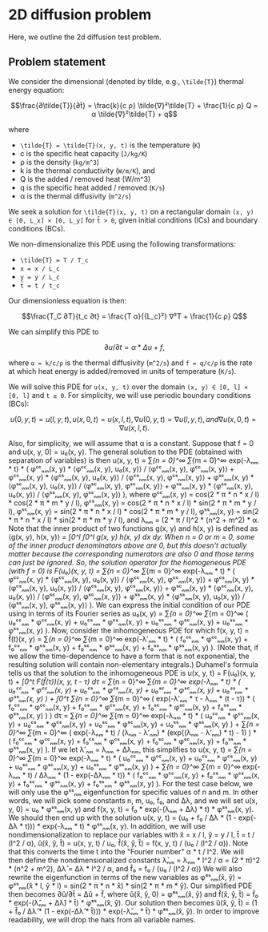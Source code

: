# 2D diffusion problem

Here, we outline the 2d diffusion test problem.

## Problem statement

We consider the dimensional (denoted by tilde, e.g., ``\tilde{T}``) thermal energy equation:

```math
\frac{∂\tilde{T}}{∂t̃} = \frac{k}{c ρ} \tilde{∇}²\tilde{T} + \frac{1}{c ρ} Q = α \tilde{∇}²\tilde{T} + q
```
where

 - ``\tilde{T} = \tilde{T}(x, y, t)`` is the temperature (`K`)
 - c is the specific heat capacity (`J/kg/K`)
 - ρ is the density (`kg/m^3`)
 - k is the thermal conductivity (`W/m/K`), and
 - Q is the added / removed heat (W/m^3)
 - q is the specific heat added / removed (`K/s`)
 - α is the thermal diffusivity (`m^2/s`)

We seek a solution for ``\tilde{T}(x, y, t)`` on a rectangular domain `(x, y) ∈ [0, L_x] × [0, L_y]` for `t̃ > 0`, given initial conditions (ICs) and boundary conditions (BCs).

We non-dimensionalize this PDE using the following transformations:

 - ``\tilde{T} = T / T_c``
 - ``x = x / L_c``
 - ``y = y / L_c``
 - ``t̃ = t / t_c``

Our dimensionless equation is then:

```math
\frac{T_C ∂T}{t_c ∂t} = \frac{T α}{{L_c}²} ∇²T + \frac{1}{c ρ} Q
```


We can simplify this PDE to
```math
    ∂u/∂t = α * Δu + f,
```

where `α = k/c/ρ` is the thermal diffusivity (`m^2/s`) and `f = q/c/ρ` is the rate at
which heat energy is added/removed in units of temperature (`K/s`).

We will solve this PDE for `u(x, y, t)` over the domain `(x, y) ∈ [0, l] × [0, l]`
and `t ≥ 0`. For simplicity, we will use periodic boundary conditions (BCs):

```math
    u(0, y, t) = u(l, y, t),
    u(x, 0, t) = u(x, l, t),
    ∇u(0, y, t) = ∇u(l, y, t), and
    ∇u(x, 0, t) = ∇u(x, l, t).
```

Also, for simplicity, we will assume that α is a constant.
Suppose that
    f = 0 and
    u(x, y, 0) = u₀(x, y).
The general solution to the PDE (obtained with separation of variables) is then
    u(x, y, t) =
        ∑_{n = 0}^∞ ∑_{m = 0}^∞ exp(-λₙₘ * t) * (
            φᶜᶜₙₘ(x, y) * ⟨φᶜᶜₙₘ(x, y), u₀(x, y)⟩ / ⟨φᶜᶜₙₘ(x, y), φᶜᶜₙₘ(x, y)⟩ +
            φᶜˢₙₘ(x, y) * ⟨φᶜˢₙₘ(x, y), u₀(x, y)⟩ / ⟨φᶜˢₙₘ(x, y), φᶜˢₙₘ(x, y)⟩ +
            φˢᶜₙₘ(x, y) * ⟨φˢᶜₙₘ(x, y), u₀(x, y)⟩ / ⟨φˢᶜₙₘ(x, y), φˢᶜₙₘ(x, y)⟩ +
            φˢˢₙₘ(x, y) * ⟨φˢˢₙₘ(x, y), u₀(x, y)⟩ / ⟨φˢˢₙₘ(x, y), φˢˢₙₘ(x, y)⟩
        ), where
    φᶜᶜₙₘ(x, y) = cos(2 * π * n * x / l) * cos(2 * π * m * y / l),
    φᶜˢₙₘ(x, y) = cos(2 * π * n * x / l) * sin(2 * π * m * y / l),
    φˢᶜₙₘ(x, y) = sin(2 * π * n * x / l) * cos(2 * π * m * y / l),
    φˢˢₙₘ(x, y) = sin(2 * π * n * x / l) * sin(2 * π * m * y / l), and
    λₙₘ = (2 * π / l)^2 * (n^2 + m^2) * α.
Note that the inner product of two functions g(x, y) and h(x, y) is defined as
    ⟨g(x, y), h(x, y)⟩ = ∫_0^l ∫_0^l g(x, y) h(x, y) dx dy.
When n = 0 or m = 0, some of the inner product denominators above are 0, but
this doesn't actually matter because the corresponding numerators are also 0 and
those terms can just be ignored.
So, the solution operator for the homogeneous PDE (with f = 0) is
    F(u₀)(x, y, t) =
        ∑_{n = 0}^∞ ∑_{m = 0}^∞ exp(-λₙₘ * t) * (
            φᶜᶜₙₘ(x, y) * ⟨φᶜᶜₙₘ(x, y), u₀(x, y)⟩ / ⟨φᶜᶜₙₘ(x, y), φᶜᶜₙₘ(x, y)⟩ +
            φᶜˢₙₘ(x, y) * ⟨φᶜˢₙₘ(x, y), u₀(x, y)⟩ / ⟨φᶜˢₙₘ(x, y), φᶜˢₙₘ(x, y)⟩ +
            φˢᶜₙₘ(x, y) * ⟨φˢᶜₙₘ(x, y), u₀(x, y)⟩ / ⟨φˢᶜₙₘ(x, y), φˢᶜₙₘ(x, y)⟩ +
            φˢˢₙₘ(x, y) * ⟨φˢˢₙₘ(x, y), u₀(x, y)⟩ / ⟨φˢˢₙₘ(x, y), φˢˢₙₘ(x, y)⟩
        ).
We can express the initial condition of our PDE using in terms of its Fourier
series as
    u₀(x, y) =
        ∑_{n = 0}^∞ ∑_{m = 0}^∞ (
            u₀ᶜᶜₙₘ * φᶜᶜₙₘ(x, y) +
            u₀ᶜˢₙₘ * φᶜˢₙₘ(x, y) +
            u₀ˢᶜₙₘ * φˢᶜₙₘ(x, y) +
            u₀ˢˢₙₘ * φˢˢₙₘ(x, y)
        ).
Now, consider the inhomogeneous PDE for which
    f(x, y, t) = f̂(t)(x, y) =
        ∑_{n = 0}^∞ ∑_{m = 0}^∞ exp(-λ′ₙₘ * t) * (
            f₀ᶜᶜₙₘ * φᶜᶜₙₘ(x, y) +
            f₀ᶜˢₙₘ * φᶜˢₙₘ(x, y) +
            f₀ˢᶜₙₘ * φˢᶜₙₘ(x, y) +
            f₀ˢˢₙₘ * φˢˢₙₘ(x, y)
        ).
(Note that, if we allow the time-dependence to have a form that is not
exponential, the resulting solution will contain non-elementary integrals.)
Duhamel's formula tells us that the solution to the inhomogeneous PDE is
    u(x, y, t) = F(u₀)(x, y, t) + ∫_0^t F(f̂(τ))(x, y, t - τ) dτ =
        ∑_{n = 0}^∞ ∑_{m = 0}^∞ exp(-λₙₘ * t) * (
            u₀ᶜᶜₙₘ * φᶜᶜₙₘ(x, y) +
            u₀ᶜˢₙₘ * φᶜˢₙₘ(x, y) +
            u₀ˢᶜₙₘ * φˢᶜₙₘ(x, y) +
            u₀ˢˢₙₘ * φˢˢₙₘ(x, y)
        ) +
        ∫_0^t ∑_{n = 0}^∞ ∑_{m = 0}^∞ (
            exp(-λ′ₙₘ * τ - λₙₘ * (t - τ)) * (
                f₀ᶜᶜₙₘ * φᶜᶜₙₘ(x, y) +
                f₀ᶜˢₙₘ * φᶜˢₙₘ(x, y) +
                f₀ˢᶜₙₘ * φˢᶜₙₘ(x, y) +
                f₀ˢˢₙₘ * φˢˢₙₘ(x, y)
            )
        ) dτ =
        ∑_{n = 0}^∞ ∑_{m = 0}^∞ exp(-λₙₘ * t) * (
            u₀ᶜᶜₙₘ * φᶜᶜₙₘ(x, y) +
            u₀ᶜˢₙₘ * φᶜˢₙₘ(x, y) +
            u₀ˢᶜₙₘ * φˢᶜₙₘ(x, y) +
            u₀ˢˢₙₘ * φˢˢₙₘ(x, y)
        ) +
        ∑_{n = 0}^∞ ∑_{m = 0}^∞ (
            exp(-λₙₘ * t) / (λₙₘ - λ′ₙₘ) * (exp((λₙₘ - λ′ₙₘ) * t) - 1)
        ) * (
            f₀ᶜᶜₙₘ * φᶜᶜₙₘ(x, y) +
            f₀ᶜˢₙₘ * φᶜˢₙₘ(x, y) +
            f₀ˢᶜₙₘ * φˢᶜₙₘ(x, y) +
            f₀ˢˢₙₘ * φˢˢₙₘ(x, y)
        ).
If we let λ′ₙₘ = λₙₘ + Δλₙₘ, this simplifies to
    u(x, y, t) =
        ∑_{n = 0}^∞ ∑_{m = 0}^∞ exp(-λₙₘ * t) * (
            u₀ᶜᶜₙₘ * φᶜᶜₙₘ(x, y) +
            u₀ᶜˢₙₘ * φᶜˢₙₘ(x, y) +
            u₀ˢᶜₙₘ * φˢᶜₙₘ(x, y) +
            u₀ˢˢₙₘ * φˢˢₙₘ(x, y)
        ) +
        ∑_{n = 0}^∞ ∑_{m = 0}^∞ exp(-λₙₘ * t) / Δλₙₘ * (1 - exp(-Δλₙₘ * t)) * (
            f₀ᶜᶜₙₘ * φᶜᶜₙₘ(x, y) +
            f₀ᶜˢₙₘ * φᶜˢₙₘ(x, y) +
            f₀ˢᶜₙₘ * φˢᶜₙₘ(x, y) +
            f₀ˢˢₙₘ * φˢˢₙₘ(x, y)
        ).
For the test case below, we will only use the φˢˢₙₘ eigenfunction for specific
values of n and m. In other words, we will pick some constants n, m, u₀, f₀, and
Δλ, and we will set
    u(x, y, 0) = u₀ * φˢˢₙₘ(x, y) and
    f(x, y, t) = f₀ * exp(-(λₙₘ + Δλ) * t) * φˢˢₙₘ(x, y).
We should then end up with the solution
    u(x, y, t) =
        (u₀ + f₀ / Δλ * (1 - exp(-Δλ * t))) * exp(-λₙₘ * t) * φˢˢₙₘ(x, y).
In addition, we will use nondimensionalization to replace our variables with
    x̂ = x / l,
    ŷ = y / l,
    t̂ = t / (l^2 / α),
    û(x̂, ŷ, t̂) = u(x, y, t) / u₀,
    f̂(x̂, ŷ, t̂) = f(x, y, t) / (u₀ / (l^2 / α)).
Note that this converts the time t into the "Fourier number" α * t / l^2.
We will then define the nondimensionalized constants
    λ̂ₙₘ = λₙₘ * l^2 / α = (2 * π)^2 * (n^2 + m^2),
    Δλ̂ = Δλ * l^2 / α, and
    f̂₀ = f₀ / (u₀ / (l^2 / α))
We will also rewrite the eigenfunction in terms of the new variables as
    φ̂ˢˢₙₘ(x̂, ŷ) = φˢˢₙₘ(x̂ * l, ŷ * l) = sin(2 * π * n * x̂) * sin(2 * π * m * ŷ).
Our simplified PDE then becomes
    ∂û/∂t̂ = Δû + f̂, where
    û(x̂, ŷ, 0) = φ̂ˢˢₙₘ(x̂, ŷ) and
    f̂(x̂, ŷ, t̂) = f̂₀ * exp(-(λ̂ₙₘ + Δλ̂) * t̂) * φ̂ˢˢₙₘ(x̂, ŷ).
Our solution then becomes
    û(x̂, ŷ, t̂) =
        (1 + f̂₀ / Δλ̂ * (1 - exp(-Δλ̂ * t̂))) * exp(-λ̂ₙₘ * t̂) * φ̂ˢˢₙₘ(x̂, ŷ).
In order to improve readability, we will drop the hats from all variable names.
```
